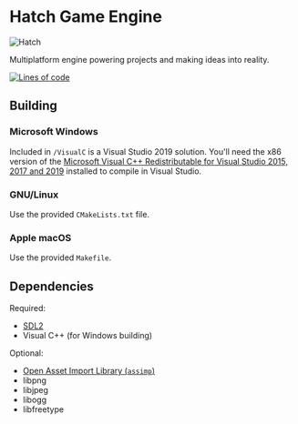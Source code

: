 # Hatch Game Engine

![Hatch](https://cdn.tohoku.ac/hatchbg2.jpg)

Multiplatform engine powering projects and making ideas into reality.

[![Lines of code](https://tokei.rs/b1/github/HatchGameEngine/HatchGameEngine?category=code)](https://github.com/XAMPPRocky/tokei)

## Building
### Microsoft Windows
Included in `/VisualC` is a Visual Studio 2019 solution. You'll need the
x86 version of the [Microsoft Visual C++ Redistributable for Visual
Studio 2015, 2017 and 2019](https://support.microsoft.com/en-us/topic/the-latest-supported-visual-c-downloads-2647da03-1eea-4433-9aff-95f26a218cc0)
installed to compile in Visual Studio.

### GNU/Linux
Use the provided `CMakeLists.txt` file.

### Apple macOS
Use the provided `Makefile`.

## Dependencies
Required:
- [SDL2](https://libsdl.org/)
- Visual C++ (for Windows building)

Optional:
- [Open Asset Import Library
  (`assimp`)](https://github.com/assimp/assimp)
- libpng
- libjpeg
- libogg
- libfreetype
